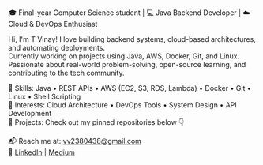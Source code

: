 🎓 Final-year Computer Science student | 💻 Java Backend Developer | ☁️ Cloud & DevOps Enthusiast

Hi, I'm T Vinay! I love building backend systems, cloud-based architectures, and automating deployments.  
Currently working on projects using Java, AWS, Docker, Git, and Linux. Passionate about real-world problem-solving, open-source learning, and contributing to the tech community.

📌 Skills: Java • REST APIs • AWS (EC2, S3, RDS, Lambda) • Docker • Git • Linux • Shell Scripting  
🚀 Interests: Cloud Architecture • DevOps Tools • System Design • API Development  
📂 Projects: Check out my pinned repositories below 👇

📬 Reach me at: vv2380438@gmail.com  
🔗 [LinkedIn](https://linkedin.com/in/vinay-4109b3307) | [Medium](https://medium.com/@vv2380438)

